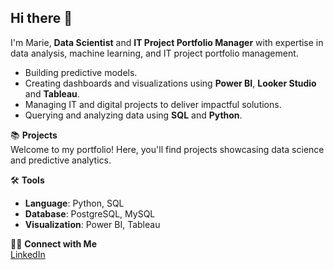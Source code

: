 ## Hi there 👋
I'm Marie, **Data Scientist** and **IT Project Portfolio Manager** with expertise in data analysis, machine learning, and IT project portfolio management.

- Building predictive models.  
- Creating dashboards and visualizations using **Power BI**, **Looker Studio** and **Tableau**.  
- Managing IT and digital projects to deliver impactful solutions.  
- Querying and analyzing data using **SQL** and **Python**.  

📚 **Projects**  
Welcome to my portfolio! Here, you'll find projects showcasing data science and predictive analytics.  

🛠️ **Tools**  
- **Language**: Python, SQL  
- **Database**: PostgreSQL, MySQL  
- **Visualization**: Power BI, Tableau  

👋🏻 **Connect with Me**  
[LinkedIn](https://www.linkedin.com/in/minata-marie-coulibaly)  
